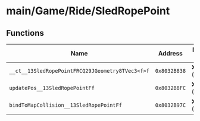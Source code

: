 # main/Game/Ride/SledRopePoint

## Functions

| Name | Address | Match % |
|------|---------|---------|
| `__ct__13SledRopePointFRCQ29JGeometry8TVec3<f>f` | `0x8032B838` | :x: (0.0%) |
| `updatePos__13SledRopePointFf` | `0x8032B8FC` | :x: (0.0%) |
| `bindToMapCollision__13SledRopePointFf` | `0x8032B97C` | :x: (0.0%) |